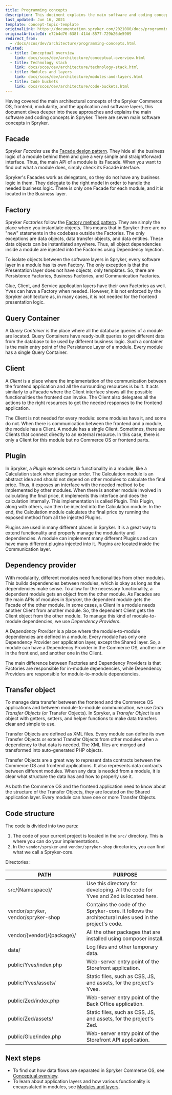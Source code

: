 ```yaml
---
title: Programming concepts
description: This dociment explains the main software and coding concepts used in Spryker.
last_updated: Jun 16, 2021
template: concept-topic-template
originalLink: https://documentation.spryker.com/2021080/docs/programming-concepts
originalArticleId: e72b4d76-638f-414d-8577-729b26de5909
redirect_from:
  - /docs/scos/dev/architecture/programming-concepts.html
related:
  - title: Conceptual overview
    link: docs/scos/dev/architecture/conceptual-overview.html
  - title: Technology stack
    link: docs/scos/dev/architecture/technology-stack.html
  - title: Modules and layers
    link: docs/scos/dev/architecture/modules-and-layers.html
  - title: Code buckets
    link: docs/scos/dev/architecture/code-buckets.html
---
```


Having covered the main architectural concepts of the Spryker Commerce OS, frontend, modularity, and the application and software layers, this document dives deeper into these approaches and explains the main software and coding concepts in Spryker. There are seven main software concepts in Spryker.

## Facade

Spryker *Facades* use the [Facade design pattern](https://en.wikipedia.org/wiki/Facade_pattern). They hide all the business logic of a module behind them and give a very simple and straightforward interface. Thus, the main API of a module is its Facade. When you want to find out what a module does, simply check its Facade interface.

Spryker's Facades work as delegators, so they do not have any business logic in them. They delegate to the right model in order to handle the needed business logic. There is only one Facade for each module, and it is located in the Business layer.

## Factory

Spryker *Factories* follow the [Factory method pattern](https://en.wikipedia.org/wiki/Factory_method_pattern). They are simply the place where you instantiate objects. This means that in Spryker there are no "new" statements in the codebase outside the Factories. The only exceptions are data objects, data transfer objects, and data entities. These data objects can be instantiated anywhere. Thus, all object dependencies inside a module are injected into the Factories using Dependency Injection.

To isolate objects between the software layers in Spryker, every software layer in a module has its own Factory. The only exception is that the Presentation layer does not have objects, only templates. So, there are Persistence Factories, Business Factories, and Communication Factories.

Glue, Client, and Service application layers have their own Factories as well. Yves can have a Factory when needed. However, it is not enforced by the Spryker architecture as, in many cases, it is not needed for the frontend presentation logic.

## Query Container

A *Query Container* is the place where all the database queries of a module are located. Query Containers have ready-built queries to get different data from the database to be used by different business logic. Such a container is the main entry point of the Persistence Layer of a module. Every module has a single Query Container.

## Client

A *Client* is a place where the implementation of the communication between the frontend application and all the surrounding resources is built. It acts similarly to a Facade where the Client interface shows all the possible functionalities the frontend can invoke. The Client also delegates all the actions to the right resources to get the needed responses to the frontend application.

The Client is not needed for every module: some modules have it, and some do not. When there is communication between the frontend and a module, the module has a Client. A module has a single Client. Sometimes, there are Clients that connect directly to an external resource. In this case, there is only a Client for this module but no Commerce OS or frontend parts.

## Plugin

In Spryker, a *Plugin* extends certain functionality in a module, like a Calculation stack when placing an order. The Calculation module is an abstract idea and should not depend on other modules to calculate the final price. Thus, it exposes an interface with the needed method to be implemented by other modules. When there is another module involved in calculating the final price, it implements this interface and does the calculation internally. This implementation is called Plugin. This Plugin, along with others, can then be injected into the Calculation module. In the end, the Calculation module calculates the final price by running the exposed method from all the injected Plugins.

Plugins are used in many different places in Spryker. It is a great way to extend functionality and properly manage the modularity and dependencies. A module can implement many different Plugins and can have many different plugins injected into it. Plugins are located inside the Communication layer.

## Dependency provider

With modularity, different modules need functionalities from other modules. This builds dependencies between modules, which is okay as long as the dependencies make sense. To allow for the necessary functionality, a dependent module gets an object from the other module. As Facades are the main APIs of modules in Spryker, the dependent module gets the Facade of the other module. In some cases, a Client in a module needs another Client from another module. So, the dependent Client gets the Client object from the other module. To manage this kind of module-to-module dependencies, we use *Dependency Providers*.

A _Dependency Provider_ is a place where the module-to-module dependencies are defined in a module. Every module has only one Dependency Provider per application layer, except the Shared layer. So, a module can have a Dependency Provider in the Commerce OS, another one in the front end, and another one in the Client.

The main difference between Factories and Dependency Providers is that Factories are responsible for in-module dependencies, while Dependency Providers are responsible for module-to-module dependencies.

## Transfer object

To manage data transfer between the frontend and the Commerce OS applications and between module-to-module communication, we use *Data Transfer Objects* (or Transfer Objects). In Spryker, a _Transfer Object_ is an object with getters, setters, and helper functions to make data transfers clear and simple to use.

Transfer Objects are defined as XML files. Every module can define its own Transfer Objects or extend Transfer Objects from other modules when a dependency to that data is needed. The XML files are merged and transformed into auto-generated PHP objects.

Transfer Objects are a great way to represent data contracts between the Commerce OS and frontend applications. It also represents data contracts between different modules. When any data is needed from a module, it is clear what structure the data has and how to properly use it.

As both the Commerce OS and the frontend application need to know about the structure of the Transfer Objects, they are located on the Shared application layer. Every module can have one or more Transfer Objects.

## Code structure

The code is divided into two parts:

1. The code of your current project is located in the `src/` directory. This is where you can do your implementations.
2. In the `vendor/spryker` and `vendor/spryker-shop` directories, you can find what we call a Spryker-core.

Directories:

|            PATH            |                           PURPOSE                            |
| ------------------------ | ---------------------------------------------------------- |
|      src/{Namespace}/      | Use this directory for developing. All the code for Yves and Zed is located here. |
|  vendor/spryker,  vendor/spryker-shop  | Contains the code of the Spryker-core. It follows the architectural rules used in the project's code. |
| vendor/{vendor}/{package}/ | All the other packages that are installed using composer install. |
|           data/            |  Log files and other temporary data.   |
|   public/Yves/index.php    |      Web-server entry point of the Storefront application.       |
|    public/Yves/assets/     |  Static files, such as CSS, JS, and assets, for the project's Yves.  |
|    public/Zed/index.php    |      Web-server entry point of the Back Office application.       |
|     public/Zed/assets/     |  Static files, such as CSS, JS, and assets, for the project's Zed.   |
|   public/Glue/index.php    |    Web-server entry point of the Storefront API application.     |

## Next steps

* To find out how data flows are separated in Spryker Commerce OS, see [Conceptual overview](/docs/scos/dev/architecture/conceptual-overview.html).
* To learn about application layers and how various functionality is encapsulated in modules, see [Modules and layers](/docs/scos/dev/architecture/modules-and-application-layers.html).
